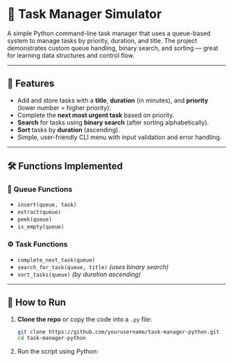 # 🧠 Task Manager Simulator 

A simple Python command-line task manager that uses a queue-based system to manage tasks by priority, duration, and title. 
The project demonstrates custom queue handling, binary search, and sorting — great for learning data structures and control flow.

---

## 📌 Features

- Add and store tasks with a **title**, **duration** (in minutes), and **priority** (lower number = higher priority).
- Complete the **next most urgent task** based on priority.
- **Search** for tasks using **binary search** (after sorting alphabetically).
- **Sort** tasks by **duration** (ascending).
- Simple, user-friendly CLI menu with input validation and error handling.

---

## 🛠️ Functions Implemented

### 🔁 Queue Functions
- `insert(queue, task)`
- `extract(queue)`
- `peek(queue)`
- `is_empty(queue)`

### ⚙️ Task Functions
- `complete_next_task(queue)`
- `search_for_task(queue, title)` *(uses binary search)*
- `sort_tasks(queue)` *(by duration ascending)*

---

## 🚀 How to Run

1. **Clone the repo** or copy the code into a `.py` file:
   ```bash
   git clone https://github.com/yourusername/task-manager-python.git
   cd task-manager-python

   
2. Run the script using Python:
```python task_manager.py



